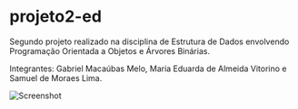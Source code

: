 # projeto2-ed
 Segundo projeto realizado na disciplina de Estrutura de Dados envolvendo Programação Orientada a Objetos e Árvores Binárias.
 
 Integrantes: Gabriel Macaúbas Melo, Maria Eduarda de Almeida Vitorino e Samuel de Moraes Lima.
 
![Screenshot](Screenshot.png)
